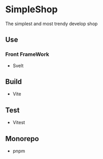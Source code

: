 # SimpleShop
The simplest and most trendy develop shop

## Use
### Front FrameWork
- Svelt

## Build
- Vite

## Test
- Vitest

## Monorepo
- pnpm
